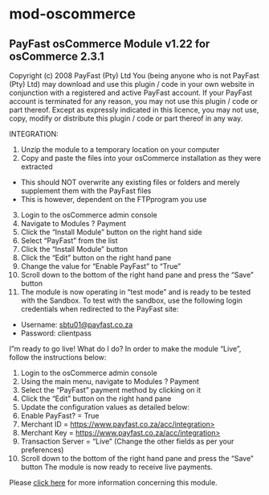 # mod-oscommerce

PayFast osCommerce Module v1.22 for osCommerce 2.3.1
----------------------------------------------------
Copyright (c) 2008 PayFast (Pty) Ltd
You (being anyone who is not PayFast (Pty) Ltd) may download and use this plugin / code in your own website in conjunction with a registered and active PayFast account. If your PayFast account is terminated for any reason, you may not use this plugin / code or part thereof.
Except as expressly indicated in this licence, you may not use, copy, modify or distribute this plugin / code or part thereof in any way.

INTEGRATION:
1. Unzip the module to a temporary location on your computer
2. Copy and paste the files into your osCommerce installation as they were extracted
- This should NOT overwrite any existing files or folders and merely supplement them with the PayFast files
- This is however, dependent on the FTPprogram you use
3. Login to the osCommerce admin console
4. Navigate to Modules ? Payment
5. Click the “Install Module” button on the right hand side
6. Select “PayFast” from the list
7. Click the “Install Module” button
8. Click the “Edit” button on the right hand pane
9. Change the value for “Enable PayFast” to “True”
10. Scroll down to the bottom of the right hand pane and press the “Save” button
11. The module is now operating in “test mode” and is ready to be tested with the Sandbox. To test with the sandbox, use the following login credentials when redirected to the PayFast site:
- Username: sbtu01@payfast.co.za
- Password: clientpass

I”m ready to go live! What do I do?
In order to make the module “Live”, follow the instructions below:

1. Login to the osCommerce admin console
2. Using the main menu, navigate to Modules ? Payment
3. Select the “PayFast” payment method by clicking on it
4. Click the “Edit” button on the right hand pane
5. Update the configuration values as detailed below:
6. Enable PayFast? = True
7. Merchant ID = https://www.payfast.co.za/acc/integration>
8. Merchant Key = https://www.payfast.co.za/acc/integration>
9. Transaction Server = “Live”
(Change the other fields as per your preferences)
10. Scroll down to the bottom of the right hand pane and press the “Save” button
The module is now ready to receive live payments.

Please [click here](https://payfast.io/integration/shopping-carts/oscommerce/) for more information concerning this module.
